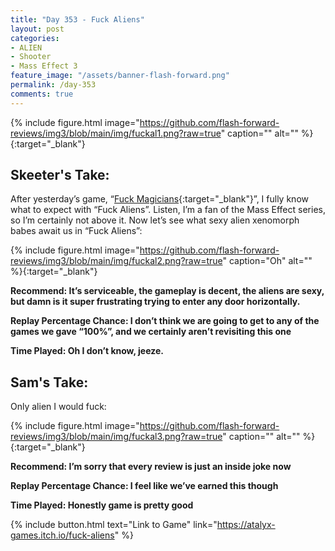 ```yaml
---
title: "Day 353 - Fuck Aliens"
layout: post
categories:
- ALIEN
- Shooter
- Mass Effect 3
feature_image: "/assets/banner-flash-forward.png"
permalink: /day-353
comments: true
---
```


{% include figure.html image="https://github.com/flash-forward-reviews/img3/blob/main/img/fuckal1.png?raw=true" caption="" alt="" %}{:target="_blank"}

## Skeeter's Take:

After yesterday’s game, “[Fuck Magicians](https://flash-forward-reviews.github.io/day-352){:target="_blank"}”, I fully know what to expect with “Fuck Aliens”. Listen, I’m a fan of the Mass Effect series, so I’m certainly not above it. Now let’s see what sexy alien xenomorph babes await us in “Fuck Aliens”: 

{% include figure.html image="https://github.com/flash-forward-reviews/img3/blob/main/img/fuckal2.png?raw=true" caption="Oh" alt="" %}{:target="_blank"}

**Recommend: It’s serviceable, the gameplay is decent, the aliens are sexy, but damn is it super frustrating trying to enter any door horizontally.**

**Replay Percentage Chance: I don’t think we are going to get to any of the games we gave “100%”, and we certainly aren’t revisiting this one**

**Time Played: Oh I don’t know, jeeze.**

## Sam's Take:

Only alien I would fuck:

{% include figure.html image="https://github.com/flash-forward-reviews/img3/blob/main/img/fuckal3.png?raw=true" caption="" alt="" %}{:target="_blank"}

**Recommend: I’m sorry that every review is just an inside joke now**

**Replay Percentage Chance: I feel like we’ve earned this though**

**Time Played: Honestly game is pretty good**

{% include button.html text="Link to Game" link="https://atalyx-games.itch.io/fuck-aliens" %}